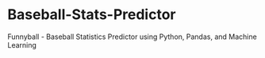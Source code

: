# Baseball-Stats-Predictor
Funnyball - Baseball Statistics Predictor using Python, Pandas, and Machine Learning
